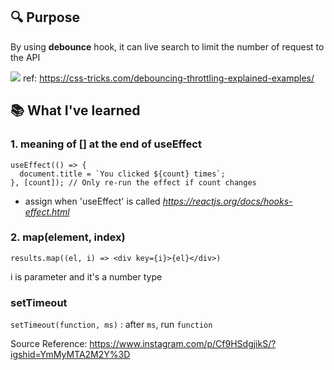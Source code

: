 ## 🔍 Purpose
By using **debounce** hook, it can live search to limit the number of request to the API

![](https://i0.wp.com/css-tricks.com/wp-content/uploads/2016/04/debounce.png)
ref: https://css-tricks.com/debouncing-throttling-explained-examples/

## 📚 What I've learned

### 1. meaning of [] at the end of useEffect 

```
useEffect(() => {
  document.title = `You clicked ${count} times`;
}, [count]); // Only re-run the effect if count changes
```
- assign when 'useEffect' is called
*https://reactjs.org/docs/hooks-effect.html*

### 2. map(element, index)
```
results.map((el, i) => <div key={i}>{el}</div>)

```
i is parameter and it's a number type

### setTimeout
`setTimeout(function, ms)`
: after `ms`, run `function`



Source Reference: 
https://www.instagram.com/p/Cf9HSdgjikS/?igshid=YmMyMTA2M2Y%3D